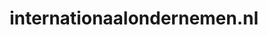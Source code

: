 ---
layout: post
title:  "internationaalondernemen.nl"
internal_url:  "/dutchgov/internationaalondernemen.nl.html"
subdomains_count: 8
all_subdomains_count: 8
urls_count: 8
ssl_rank: 0
http_rank: 35
url_link: /data/internationaalondernemen.nl/urls.txt
all_subdomains_link: /data/internationaalondernemen.nl/all_subdomains.txt
subdomains_link: /data/internationaalondernemen.nl/subdomains.txt
categories: dutchgov
---
